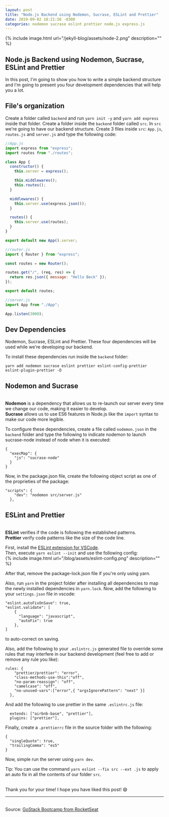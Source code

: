 ```yaml
---
layout: post
title: "Node.js Backend using Nodemon, Sucrase, ESLint and Prettier"
date: 2019-09-02 18:21:56 -0300
categories: nodemon sucrase eslint prettier node.js express.js
---
```


{% include image.html url="/jekyll-blog/assets/node-2.png" description="" %}

## Node.js Backend using Nodemon, Sucrase, ESLint and Prettier

In this post, I'm going to show you how to write a simple backend structure and I'm going to present you four development dependencies that will help you a lot.

## File's organization

Create a folder called `backend` and run `yarn init -y` and `yarn add express` inside
that folder. Create a folder inside the `backend` folder called `src`. In `src` we're
going to have our backend structure. Create 3 files inside `src`: `App.js`, `routes.js`
and `server.js` and type the following code:

```javascript
//App.js
import express from "express";
import routes from "./routes";

class App {
  constructor() {
    this.server = express();

    this.middlewares();
    this.routes();
  }

  middlewares() {
    this.server.use(express.json());
  }

  routes() {
    this.server.use(routes);
  }
}

export default new App().server;
```

```javascript
//router.js
import { Router } from "express";

const routes = new Router();

routes.get("/", (req, res) => {
  return res.json({ message: "Hello Beck" });
});

export default routes;
```

```javascript
//server.js
import App from "./App";

App.listen(3000);
```

## Dev Dependencies
Nodemon, Sucrase, ESLint and Prettier. These four dependencies will be used while we're developing our backend.

To install these dependencies run inside the `backend` folder:

```console
yarn add nodemon sucrase eslint prettier eslint-config-prettier eslint-plugin-prettier -D
```
## Nodemon and Sucrase
<br>**Nodemon** is a dependency that allows us to re-launch our server every time we change our code, making it easier to develop.
<br>**Sucrase** allows us to use ES6 features in Node.js like the `import` syntax to make our code more legible.

To configure these dependencies, create a file called `nodemon.json` in the `backend` folder and type the following to indicate nodemon to launch sucrase-node instead of node when it is executed:

```
{
  "execMap": {
    "js": "sucrase-node"
  }
}

```

Now, in the package.json file, create the following object script as one of the proprieties of the package:

```
"scripts": {
    "dev": "nodemon src/server.js"
  },
```

## ESLint and Prettier
<br>**ESLint** verifies if the code is following the established patterns.
<br>**Prettier** verify code patterns like the size of the code line.

First, install the [ESLint extension for VSCode](https://marketplace.visualstudio.com/items?itemName=dbaeumer.vscode-eslint).  
Then, execute `yarn eslint --init` and use the following config:  
{% include image.html url="/blog/assets/eslint-config.png" description="" %}  

After that, remove the package-lock.json file if you're only using yarn. 

Also, run `yarn` in the project folder after installing all dependencies to map the newly installed dependencies in `yarn.lock`. Now, add the following to your `settings.json` file in vscode:

```
"eslint.autoFixOnSave": true,
"eslint.validate": [
    {
      "language": "javascript",
      "autoFix": true
    },
]
```

to auto-correct on saving.

Also, add the following to your `.eslintrc.js` generated file to override some rules that may interfere in our backend development (feel free to add or remove any rule you like):

```
rules: {
    "prettier/prettier": "error",
    "class-methods-use-this":"off",
    "no-param-reassign": "off",
    "camelcase": "off",
    "no-unused-vars":["error",{ "argsIgnorePattern": "next" }]
  },
```

And add the following to use prettier in the same `.eslintrc.js` file:

```
  extends: ["airbnb-base", "prettier"],
  plugins: ["prettier"],
```

Finally, create a `.prettierrc` file in the source folder with the following:

```
{
  "singleQuote": true,
  "trailingComma": "es5"
}
```

Now, simple run the server using `yarn dev`.

Tip: You can use the command `yarn eslint --fix src --ext .js` to apply an auto fix
in all the contents of our folder `src`.

<br>Thank you for your time! I hope you have liked this post! :smile:

---

<br>Source: [GoStack Bootcamp from RocketSeat][rocketseat]

[rocketseat]: https://rocketseat.com.br/
